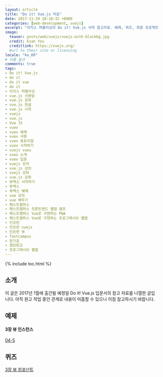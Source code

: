 ```yaml
---
layout: article
title: "Do it! Vue.js 자료"
date: 2017-11-29 20:10:32 +0900
categories: [web-development, vuejs]
excerpt: "이지스 퍼블리싱의 Do it! Vue.js 서적 참고자료. 예제, 퀴즈, 최종 프로젝트 등"
image:
  teaser: posts/web/vuejs/vuejs-with-blackbg.jpg
  credit: Evan You
  creditlink: https://vuejs.org/
  #url to their site or licensing
locale: "ko_KR"
# 리플 옵션
comments: true
tags:
- Do it! Vue.js
- do it
- do it vue
- do it
- 이지스 퍼블리싱
- vue.js 사용법
- vue.js 강좌
- vue.js 한글
- vue.js 시작
- vuejs
- vue.js
- Vue JS
- vuex
- vuex 예제
- vuex 사용
- vuex 튜토리얼
- vuex 시작하기
- vuejs vuex
- vuex 소개
- vuex 입문
- vuejs 강의
- vue.js 강의
- vuejs 강좌
- vue.js 강좌
- 뷰엑스 시작하기
- 뷰엑스
- 뷰엑스 예제
- vue 강의
- vue 배우기
- 패스트캠퍼스
- 패스트캠퍼스 프론트엔드 웹앱 캠프
- 패스트캠퍼스 Vue로 구현하는 PWA
- 패스트캠퍼스 Vue로 구현하는 프로그레시브 웹앱
- 인프런
- 인프런 vuejs
- 인프런 뷰
- fastcampus
- 장기효
- 캡틴판교
- 프로그레시브 웹앱
---
```

{% include toc.html %}

## 소개
이 글은 2017년 1월에 출간될 예정일 Do it! Vue.js 입문서의 참고 자료를 나열한 글입니다.
아직 원고 작업 중인 관계로 내용이 미흡할 수 있으니 이점 참고하시기 바랍니다.

## 예제
#### 3장 뷰 인스턴스
[04-5 ](https://github.com/joshua1988/doit-vuejs/blob/master/%EC%98%88%EC%A0%9C%EC%BD%94%EB%93%9C/04_%EB%B7%B0%20%EC%9D%B8%EC%8A%A4%ED%84%B4%EC%8A%A4/04-5/index.html)

## 퀴즈
[3장 뷰 컴포넌트](https://github.com/joshua1988/doit-vuejs/tree/master/%ED%80%B4%EC%A6%88/05_%EB%B7%B0%20%EC%BB%B4%ED%8F%AC%EB%84%8C%ED%8A%B8/%EC%98%88%EC%8B%9C)
